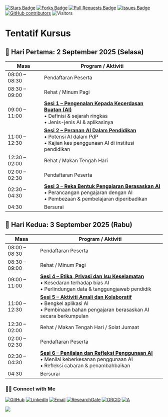 <a href="https://github.com/drshahizan/short-course/stargazers"><img src="https://img.shields.io/github/stars/drshahizan/short-course" alt="Stars Badge"/></a>
<a href="https://github.com/drshahizan/short-course/network/members"><img src="https://img.shields.io/github/forks/drshahizan/short-course" alt="Forks Badge"/></a>
<a href="https://github.com/drshahizan/short-course/pulls"><img src="https://img.shields.io/github/issues-pr/drshahizan/short-course" alt="Pull Requests Badge"/></a>
<a href="https://github.com/drshahizan/short-course"><img src="https://img.shields.io/github/issues/drshahizan/short-course" alt="Issues Badge"/></a>
<a href="https://github.com/drshahizan/short-course/graphs/contributors"><img alt="GitHub contributors" src="https://img.shields.io/github/contributors/drshahizan/short-course?color=2b9348"></a>
![Visitors](https://api.visitorbadge.io/api/visitors?path=https%3A%2F%2Fgithub.com%2Fdrshahizan%2Fshort-course&labelColor=%23d9e3f0&countColor=%23697689&style=flat)

# Tentatif Kursus

## 📌 **Hari Pertama: 2 September 2025 (Selasa)**

| **Masa**      | **Program / Aktiviti** |
| ------------- | ------------- |
| 08:00 – 08:30 | Pendaftaran Peserta |
| 08:30 – 09:00 | Rehat / Minum Pagi |
| 09:00 – 11:00 | **[Sesi 1 – Pengenalan Kepada Kecerdasan Buatan (AI)](sesi01.md)** <br>• Definisi & sejarah ringkas <br>• Jenis-jenis AI & aplikasinya             |
| 11:00 – 12:30 | **[Sesi 2 – Peranan AI Dalam Pendidikan](sesi02.md)** <br>• Potensi AI dalam PdP <br>• Kajian kes penggunaan AI di institusi pendidikan            |
| 12:30 – 02:00 | Rehat / Makan Tengah Hari |                                                                                             |
| 02:00 – 02:30 | Pendaftaran Peserta |
| 02:30 – 04:30 | **[Sesi 3 – Reka Bentuk Pengajaran Berasaskan AI](sesi03.md)** <br>• Perancangan pengajaran dengan AI <br>• Pembezaan & pembelajaran diperibadikan |
| 04:30         | Bersurai |

## 📌 **Hari Kedua: 3 September 2025 (Rabu)**

| **Masa**      | **Program / Aktiviti** |
| ------------- | ------------- |
| 08:00 – 08:30 | Pendaftaran Peserta |
| 08:30 – 09:00 | Rehat / Minum Pagi |
| 09:00 – 11:00 | **[Sesi 4 – Etika, Privasi dan Isu Keselamatan](sesi04.md)** <br>• Kesedaran terhadap bias AI <br>• Perlindungan data & tanggungjawab pendidik       |
| 11:00 – 12:30 | **[Sesi 5 – Aktiviti Amali dan Kolaboratif](sesi05.md)** <br>• Bengkel aplikasi AI <br>• Pembinaan bahan pengajaran berasaskan AI secara berkumpulan |
| 12:30 – 02:00 | Rehat / Makan Tengah Hari / Solat Jumaat |
| 02:00 – 02:30 | Pendaftaran Peserta |
| 02:30 – 04:30 | **[Sesi 6 – Penilaian dan Refleksi Penggunaan AI](06mat.md)** <br>• Menilai keberkesanan penggunaan AI <br>• Refleksi cabaran & penambahbaikan      |
| 04:30         | Bersurai |

### 🙌🏻 Connect with Me
<p align="left">
    <a href="https://github.com/drshahizan" target="_blank"><img alt="GitHub" src="https://img.shields.io/badge/-@drshahizan-181717?style=flat-square&logo=GitHub&logoColor=white"></a>
    <a href="https://www.linkedin.com/in/drshahizan" target="_blank"><img alt="LinkedIn" src="https://img.shields.io/badge/-drshahizan-blue?style=flat-square&logo=Linkedin&logoColor=white&link=https://www.linkedin.com/in/drshahizan/"></a>
    <a href="mailto:shahizan@utm.my" target="_blank"><img alt="Email" src="https://img.shields.io/badge/-shahizan@utm.my-c14438?style=flat-square&logo=Gmail&logoColor=white&link=mailto:shahizan@utm.my.com"></a>
    <a href="https://www.researchgate.net/profile/Mohd-Othman-28" target="_blank"><img alt="ResearchGate" src="https://img.shields.io/badge/-ResearchGate-00CCBB?style=flat-square&logo=ResearchGate&logoColor=white"></a>
    <a href="https://orcid.org/0000-0003-4261-1873" target="_blank"><img alt="ORCID" src="https://img.shields.io/badge/-ORCID-A6CE39?style=flat-square&logo=ORCID&logoColor=white"></a> 
 <a href="https://visitorbadge.io/status?path=https%3A%2F%2Fgithub.com%2Fdrshahizan" target="_blank"><img alt="A" src="https://api.visitorbadge.io/api/visitors?path=https%3A%2F%2Fgithub.com%2Fdrshahizan&labelColor=%23697689&countColor=%23555555&style=plastic"></a>
 
![](https://hit.yhype.me/github/profile?user_id=81284918)
</p>

